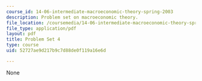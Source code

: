 ```yaml
---
course_id: 14-06-intermediate-macroeconomic-theory-spring-2003
description: Problem set on macroeconomic theory.
file_location: /coursemedia/14-06-intermediate-macroeconomic-theory-spring-2003/52727ae9d217b9c7d88de0f119a16e6d_1406ps4.pdf
file_type: application/pdf
layout: pdf
title: Problem Set 4
type: course
uid: 52727ae9d217b9c7d88de0f119a16e6d

---
```

None
